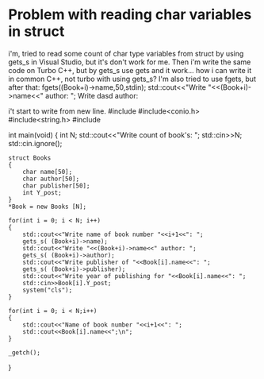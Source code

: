 
# Problem with reading char variables in struct

i'm, tried to read some count of char type variables from struct by using gets_s in Visual Studio, but it's don't work for me. Then i'm write the same code on Turbo C++, but by gets_s use gets and it work... how i can write it in common C++, not turbo with using gets_s? I'm also tried to use fgets, but after that:
    fgets((Book+i)->name,50,stdin);
    std::cout<<"Write "<<(Book+i)->name<<" author: ";
Write dasd
author: 

i't start to write from new line.
#include<iostream>
#include<conio.h>
#include<string.h>
#include<cstdio>

int main(void)
{
    int N;
    std::cout<<"Write count of book's: ";
    std::cin>>N;
    std::cin.ignore(); 

    struct Books
    {
        char name[50];
        char author[50];
        char publisher[50];
        int Y_post;
    }
    *Book = new Books [N];

    for(int i = 0; i < N; i++)
    {
        std::cout<<"Write name of book number "<<i+1<<": ";
        gets_s( (Book+i)->name);
        std::cout<<"Write "<<(Book+i)->name<<" author: ";
        gets_s( (Book+i)->author);
        std::cout<<"Write publisher of "<<Book[i].name<<": ";
        gets_s( (Book+i)->publisher);
        std::cout<<"Write year of publishing for "<<Book[i].name<<": ";
        std::cin>>Book[i].Y_post;
        system("cls");
    }

    for(int i = 0; i < N;i++)
    {
        std::cout<<"Name of book number "<<i+1<<": ";
        std::cout<<Book[i].name<<";\n";
    }
    
    _getch();
}


        